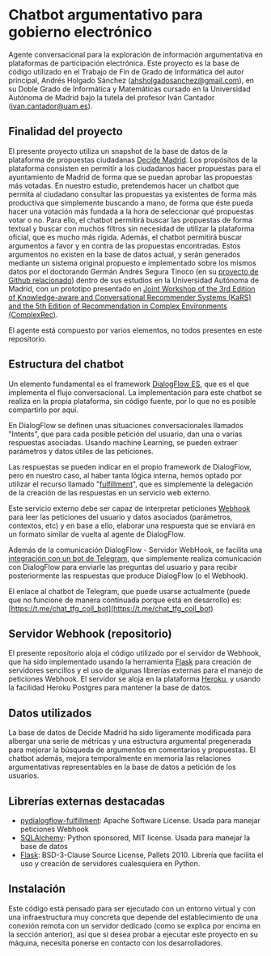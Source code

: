 # Chatbot argumentativo para gobierno electrónico

Agente conversacional para la exploración de información argumentativa en plataformas de participación electrónica. Este proyecto es la base de código utilizado en el Trabajo de Fin de Grado de Informática del autor principal, Andrés Holgado Sánchez ([ahsholgadosanchez@gmail.com]()), en su Doble Grado de Informática y Matemáticas cursado en la Universidad Autónoma de Madrid bajo la tutela del profesor Iván Cantador ([ivan.cantador@uam.es]()).

## Finalidad del proyecto
El presente proyecto utiliza un snapshot de la base de datos de la plataforma de propuestas ciudadanas [Decide Madrid](https://decide.madrid.es/). Los propósitos de la plataforma consisten en permitir a los ciudadanos hacer propuestas para el ayuntamiento de Madrid de forma que se puedan aprobar las propuestas más votadas. En nuestro estudio, pretendemos hacer un chatbot que permita al ciudadano consultar las propuestas ya existentes de forma más productiva que simplemente buscando a mano, de forma que éste pueda hacer una votación más fundada a la hora de seleccionar qué propuestas votar o no. Para ello, el chatbot permitirá buscar las propuestas de forma textual y buscar con muchos filtros sin necesidad de utilizar la plataforma oficial, que es mucho más rígida. 
Además, el chatbot permitirá buscar argumentos a favor y en contra de las propuestas encontradas. Estos argumentos no existen en la base de datos actual, y serán generados mediante un sistema original propuesto e implementado sobre los mismos datos por el doctorando Germán Andrés Segura Tinoco (en su [proyecto de Github relacionado](https://github.com/argrecsys/arg-miner/)) dentro de sus estudios en la Universidad Autónoma de Madrid, con un prototipo presentado en [Joint Workshop of the 3rd Edition of Knowledge-aware and Conversational Recommender Systems (KaRS) and the 5th Edition of Recommendation in Complex Environments (ComplexRec)](http://ceur-ws.org/Vol-2960/).

El agente está compuesto por varios elementos, no todos presentes en este repositorio.

## Estructura del chatbot
Un elemento fundamental es el framework [DialogFlow ES](https://cloud.google.com/dialogflow/es/docs), que es el que implementa el flujo conversacional. La implementación para este chatbot se realiza en la propia plataforma, sin código fuente, por lo que no es posible compartirlo por aquí. 

En DialogFlow se definen unas situaciones conversacionales llamados "Intents", que para cada posible petición del usuario, dan una o varias respuestas asociadas. Usando machine Learning, se pueden extraer parámetros y datos útiles de las peticiones. 

Las respuestas se pueden indicar en el propio framework de DialogFlow, pero en nuestro caso, al haber tanta lógica interna, hemos optado por utilizar el recurso llamado "[fulfillment](https://cloud.google.com/dialogflow/es/docs/fulfillment-overview)", que es simplemente la delegación de la creación de las respuestas en un servicio web externo. 

Este servicio externo debe ser capaz de interpretar peticiones [Webhook](https://cloud.google.com/dialogflow/es/docs/fulfillment-webhook?hl=es-419) para leer las peticiones del usuario y datos asociados (parámetros, contextos, etc) y en base a ello, elaborar una respuesta que se enviará en un formato similar de vuelta al agente de DialogFlow.

Además de la comunicación DialogFlow - Servidor WebHook, se facilita una [integración con un bot de Telegram](https://cloud.google.com/dialogflow/es/docs/integrations/telegram?hl=es-419), que simplemente realiza comunicación con DialogFlow para enviarle las preguntas del usuario y para recibir posteriormente las respuestas que produce DialogFlow (o el Webhook).

El enlace al chatbot de Telegram, que puede usarse actualmente (puede que no funcione de manera continuada porque está en desarrollo) es:
[https://t.me/chat_tfg_coll_bot](https://t.me/chat_tfg_coll_bot)

## Servidor Webhook (repositorio)
El presente repositorio aloja el código utilizado por el servidor de Webhook, que ha sido implementado usando la herramienta [Flask](https://flask.palletsprojects.com/en/2.0.x/) para creación de servidores sencillos y el uso de algunas librerías externas para el manejo de peticiones Webhook. El servidor se aloja en la plataforma [Heroku](https://devcenter.heroku.com/categories/reference), y usando la facilidad Heroku Postgres para mantener la base de datos.

## Datos utilizados
La base de datos de Decide Madrid ha sido ligeramente modificada para albergar una serie de métricas y una estructura argumental pregenerada para mejorar la búsqueda de argumentos en comentarios y propuestas. El chatbot además, mejora temporalmente en memoria las relaciones argumentativas representables en la base de datos a petición de los usuarios.

## Librerías externas destacadas
* [pydialogflow-fulfillment](https://pypi.org/project/pydialogflow-fulfillment/): Apache Software License. Usada para manejar peticiones Webhook
* [SQLAlchemy](https://www.sqlalchemy.org/): Python sponsored, MIT license. Usada para manejar la base de datos
* [Flask](https://flask.palletsprojects.com/en/2.0.x/): BSD-3-Clause Source License, Pallets 2010. Librería que facilita el uso y creación de servidores cualesquiera en Python.

## Instalación
Este código está pensado para ser ejecutado con un entorno virtual y con una infraestructura muy concreta que depende del establecimiento de una conexión remota con un servidor dedicado (como se explica por encima en la sección anterior), así que si desea probar a ejecutar este proyecto en su máquina, necesita ponerse en contacto con los desarrolladores.
